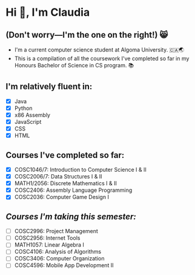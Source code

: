 # Hi 👋, I'm Claudia
## (Don't worry—I'm the one on the right!) 😸


- I'm a current computer science student at Algoma University. 🇨🇦🌏
- This is a compilation of all the coursework I've completed so far in my Honours Bachelor of Science in CS program. 📚

## I'm relatively fluent in:
 - [x] Java
 - [x] Python
 - [x] x86 Assembly
 - [x] JavaScript
 - [x] CSS
 - [x] HTML

## Courses I've completed so far:
 - [x] COSC1046/7: Introduction to Computer Science I & II
 - [x] COSC2006/7: Data Structures I & II
 - [x] MATH1/2056: Discrete Mathematics I & II
 - [x] COSC2406: Assembly Language Programming
 - [x] COSC2036: Computer Game Design I

## *Courses I'm taking this semester:*
 - [ ] COSC2996: Project Management
 - [ ] COSC2956: Internet Tools
 - [ ] MATH1057: Linear Algebra I
 - [ ] COSC4106: Analysis of Algorithms
 - [ ] COSC3406: Computer Organization
 - [ ] COSC4596: Mobile App Development II
